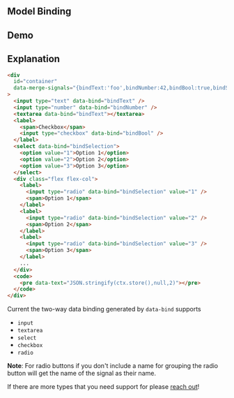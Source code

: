 ## Model Binding

## Demo

<div id="container" data-on-load="@get('/examples/model_binding/data')"></div>

## Explanation

```html
<div
  id="container"
  data-merge-signals="{bindText:'foo',bindNumber:42,bindBool:true,bindSelection:1}"
>
  <input type="text" data-bind="bindText" />
  <input type="number" data-bind="bindNumber" />
  <textarea data-bind="bindText"></textarea>
  <label>
    <span>Checkbox</span>
    <input type="checkbox" data-bind="bindBool" />
  </label>
  <select data-bind="bindSelection">
    <option value="1">Option 1</option>
    <option value="2">Option 2</option>
    <option value="3">Option 3</option>
  </select>
  <div class="flex flex-col">
    <label>
      <input type="radio" data-bind="bindSelection" value="1" />
      <span>Option 1</span>
    </label>
    <label>
      <input type="radio" data-bind="bindSelection" value="2" />
      <span>Option 2</span>
    </label>
    <label>
      <input type="radio" data-bind="bindSelection" value="3" />
      <span>Option 3</span>
    </label>
    ...
  </div>
  <code>
    <pre data-text="JSON.stringify(ctx.store(),null,2)"></pre>
  </code>
</div>
```

Current the two-way data binding generated by `data-bind` supports

- `input`
- `textarea`
- `select`
- `checkbox`
- `radio`

**Note**: For radio buttons if you don't include a name for grouping the radio button will get the name of the signal as their name.

If there are more types that you need support for please [reach out](https://github.com/starfederation/datastar)!
